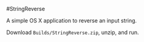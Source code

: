 #StringReverse

A simple OS X application to reverse an input string.

Download `Builds/StringReverse.zip`, unzip, and run.